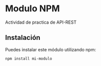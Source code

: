 # Modulo NPM

Actividad de practica de API-REST

## Instalación

Puedes instalar este módulo utilizando npm:

```bash
npm install mi-modulo
